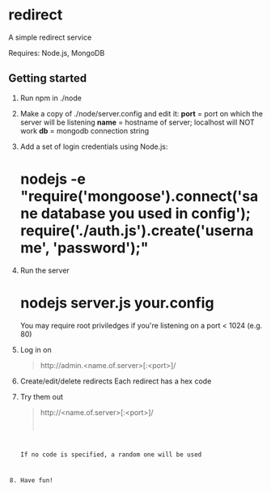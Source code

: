 redirect
========

A simple redirect service

Requires: Node.js, MongoDB

Getting started
---------------

1. Run npm in ./node

2. Make a copy of ./node/server.config and edit it:
    __port__ = port on which the server will be listening
    __name__ = hostname of server; localhost will NOT work
    __db__   = mongodb connection string 

3. Add a set of login credentials using Node.js:
    # nodejs -e "require('mongoose').connect('sane database you used in config'); require('./auth.js').create('username', 'password');"
    
4. Run the server
    # nodejs server.js your.config

    You may require root priviledges if you're listening on a port < 1024 (e.g. 80)

5. Log in on
    > http://admin.<name.of.server>[:\<port\>]/

6. Create/edit/delete redirects
    Each redirect has a hex code

7. Try them out
    > http://\<name.of.server\>[:\<port\>]/<code>

    If no code is specified, a random one will be used

8. Have fun!

